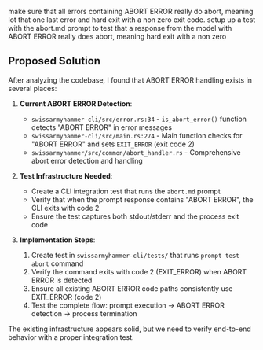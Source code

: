 make sure that all errors containing ABORT ERROR really do abort, meaning lot that one last error and hard exit with a non zero exit code. setup up a test with the abort.md prompt to test that a response from the model with ABORT ERROR really does abort, meaning hard exit with a non zero

## Proposed Solution

After analyzing the codebase, I found that ABORT ERROR handling exists in several places:

1. **Current ABORT ERROR Detection**: 
   - `swissarmyhammer-cli/src/error.rs:34` - `is_abort_error()` function detects "ABORT ERROR" in error messages
   - `swissarmyhammer-cli/src/main.rs:274` - Main function checks for "ABORT ERROR" and sets `EXIT_ERROR` (exit code 2)
   - `swissarmyhammer/src/common/abort_handler.rs` - Comprehensive abort error detection and handling

2. **Test Infrastructure Needed**:
   - Create a CLI integration test that runs the `abort.md` prompt
   - Verify that when the prompt response contains "ABORT ERROR", the CLI exits with code 2
   - Ensure the test captures both stdout/stderr and the process exit code

3. **Implementation Steps**:
   1. Create test in `swissarmyhammer-cli/tests/` that runs `prompt test abort` command
   2. Verify the command exits with code 2 (EXIT_ERROR) when ABORT ERROR is detected
   3. Ensure all existing ABORT ERROR code paths consistently use EXIT_ERROR (code 2)
   4. Test the complete flow: prompt execution → ABORT ERROR detection → process termination

The existing infrastructure appears solid, but we need to verify end-to-end behavior with a proper integration test.